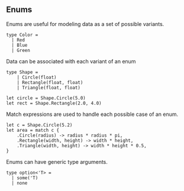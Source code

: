 ## Enums

Enums are useful for modeling data as a set of possible variants.

```
type Color =
  | Red
  | Blue
  | Green
```

Data can be associated with each variant of an enum

```
type Shape =
    | Circle(float)
    | Rectangle(float, float)
    | Triangle(float, float)
    
let circle = Shape.Circle(5.0)
let rect = Shape.Rectangle(2.0, 4.0)
```

Match expressions are used to handle each possible case of an enum.

```
let c = Shape.Circle(5.2)
let area = match c {
    .Circle(radius) -> radius * radius * pi,
    .Rectangle(width, height) -> width * height,
    .Triangle(width, height) -> width * height * 0.5,
}
```

Enums can have generic type arguments.

```
type option<'T> =
  | some('T)
  | none
```